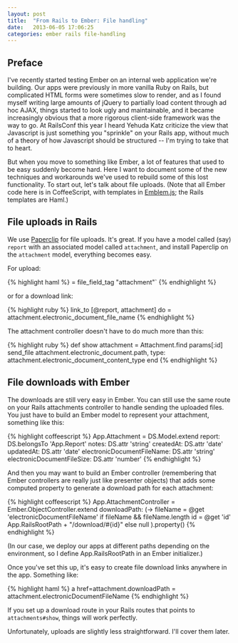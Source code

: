 ```yaml
---
layout: post
title:  "From Rails to Ember: File handling"
date:   2013-06-05 17:06:25
categories: ember rails file-handling
---
```


## Preface

I've recently started testing Ember on an internal web application we're building. Our apps were previously in more vanilla Ruby on Rails, but complicated HTML forms were sometimes slow to render, and as I found myself writing large amounts of jQuery to partially load content through ad hoc AJAX, things started to look ugly and maintainable, and it became increasingly obvious that a more rigorous client-side framework was the way to go. At RailsConf this year I heard Yehuda Katz criticize the view that Javascript is just something you "sprinkle" on your Rails app, without much of a theory of how Javascript should be structured -- I'm trying to take that to heart.

But when you move to something like Ember, a lot of features that used to be easy suddenly become hard. Here I want to document some of the new techniques and workarounds we've used to rebuild some of this lost functionality. To start out, let's talk about file uploads. (Note that all Ember code here is in CoffeeScript, with templates in [Emblem.js](http://emblemjs.com/); the Rails templates are Haml.)

## File uploads in Rails

We use <a href="http://rubygems.org/gems/paperclip">Paperclip</a> for file uploads. It's great. If you have a model called (say) `report` with an associated model called `attachment`, and install Paperclip on the `attachment` model, everything becomes easy.

For upload:

{% highlight haml %}
= file_field_tag "attachment"`
{% endhighlight %}

or for a download link:

{% highlight ruby %}
link_to [@report, attachment] do
  = attachment.electronic_document_file_name
{% endhighlight %}

The attachment controller doesn't have to do much more than this:

{% highlight ruby %}
def show
  attachment = Attachment.find params[:id]
  send_file attachment.electronic_document.path,
            type: attachment.electronic_document_content_type
end
{% endhighlight %}

## File downloads with Ember

The downloads are still very easy in Ember. You can still use the same route on your Rails attachments controller to handle sending the uploaded files. You just have to build an Ember model to represent your attachment, something like this:

{% highlight coffeescript %}
App.Attachment = DS.Model.extend
  report: DS.belongsTo 'App.Report'
  notes: DS.attr 'string'
  createdAt: DS.attr 'date'
  updatedAt: DS.attr 'date'
  electronicDocumentFileName: DS.attr 'string'
  electronicDocumentFileSize: DS.attr 'number'
{% endhighlight %}

And then you may want to build an Ember controller (remembering that Ember controllers are really just like presenter objects) that adds some computed property to generate a download path for each attachment:

{% highlight coffeescript %}
App.AttachmentController = Ember.ObjectController.extend
  downloadPath: (-&gt;
    fileName = @get 'electronicDocumentFileName'
    if fileName &amp;&amp; fileName.length
      id = @get 'id'
      App.RailsRootPath + "/download/#{id}"
    else
      null
  ).property()
{% endhighlight %}

(In our case, we deploy our apps at different paths depending on the environment, so I define App.RailsRootPath in an Ember initializer.)

Once you've set this up, it's easy to create file download links anywhere in the app. Something like:

{% highlight haml %}
a href=attachment.downloadPath
  = attachment.electronicDocumentFileName
{% endhighlight %}

If you set up a download route in your Rails routes that points to `attachments#show`, things will work perfectly.

Unfortunately, uploads are slightly less straightforward. I'll cover them later.